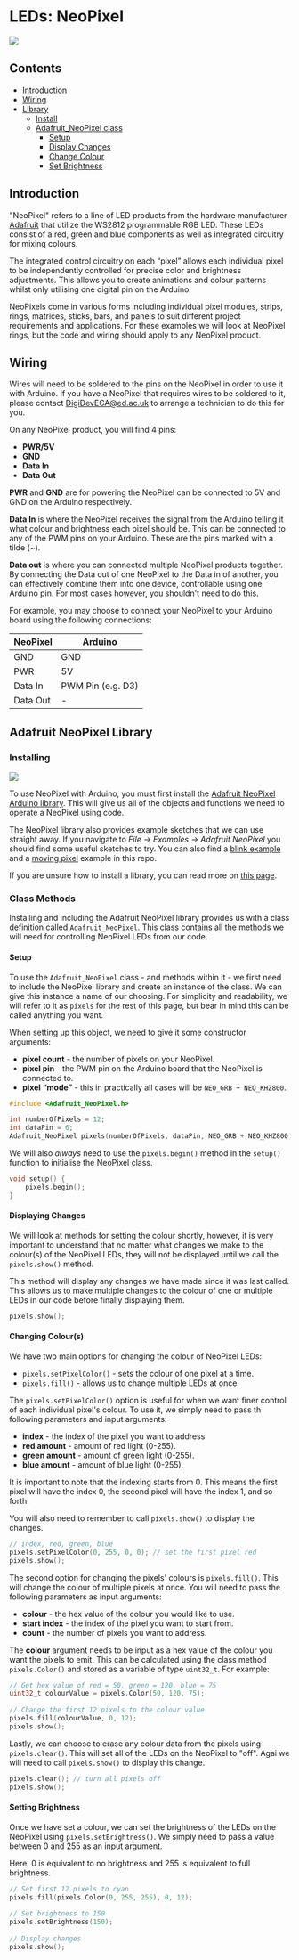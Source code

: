 # LEDs: NeoPixel

![](images/Thumbnail_Arduino_NeoPixel.png)

## Contents
- [Introduction](#introduction)
- [Wiring](#wiring)
- [Library](#adafruit-neopixel-library)
    - [Install](#installing)
    - [Adafruit_NeoPixel class](#class-methods)
        - [Setup](#setup)
        - [Display Changes](#displaying-changes)
        - [Change Colour](#changing-colours)
        - [Set Brightness](#setting-brightness)

## Introduction
"NeoPixel" refers to a line of LED products from the hardware manufacturer [Adafruit](https://www.adafruit.com/) that utilize the WS2812 programmable RGB LED. These LEDs consist of a red, green and blue components as well as integrated circuitry for mixing colours.

The integrated control circuitry on each “pixel” allows each individual pixel to be independently controlled for precise color and brightness adjustments. This allows you to create animations and colour patterns whilst only utilising one digital pin on the Arduino.

NeoPixels come in various forms including individual pixel modules, strips, rings, matrices, sticks, bars, and panels to suit different project requirements and applications. For these examples we will look at NeoPixel rings, but the code and wiring should apply to any NeoPixel product.

## Wiring
Wires will need to be soldered to the pins on the NeoPixel in order to use it with Arduino. If you have a NeoPixel that requires wires to be soldered to it, please contact DigiDevECA@ed.ac.uk to arrange a technician to do this for you.

On any NeoPixel product, you will find 4 pins: 

- **PWR/5V**
- **GND**
- **Data In**
- **Data Out**
 
**PWR** and **GND** are for powering the NeoPixel can be connected to 5V and GND on the Arduino respectively. 

**Data In** is where the NeoPixel receives the signal from the Arduino telling it what colour and brightness each pixel should be. This can be connected to any of the PWM pins on your Arduino. These are the pins marked with a tilde (~).

**Data out** is where you can connected multiple NeoPixel products together. By connecting the Data out of one NeoPixel to the Data in of another, you can effectively combine them into one device, controllable using one Arduino pin. For most cases however, you shouldn't need to do this.

For example, you may choose to connect your NeoPixel to your Arduino board using the following connections:

| NeoPixel | Arduino           |
| -------- | ----------------- |
| GND      | GND               |
| PWR      | 5V                |
| Data In  | PWM Pin (e.g. D3) |
| Data Out | -                 |

## Adafruit NeoPixel Library
### Installing
![](images/NeoPix_Library.png)

To use NeoPixel with Arduino, you must first install the [Adafruit NeoPixel Arduino library](https://github.com/adafruit/Adafruit_NeoPixel). This will give us all of the objects and functions we need to operate a NeoPixel using code.

The NeoPixel library also provides example sketches that we can use straight away. If you navigate to *File → Examples → Adafruit NeoPixel* you should find some useful sketches to try. You can also find a [blink example](NeoPixel_Blink/NeoPixel_Blink.ino) and a [moving pixel](NeoPixel_Moving/NeoPixel_Moving.ino) example in this repo.

If you are unsure how to install a library, you can read more on [this page](/examples/Code/07-Libraries/README.md).

### Class Methods
Installing and including the Adafruit NeoPixel library provides us with a class definition called <code>Adafruit_NeoPixel</code>. This class contains all the methods we will need for controlling NeoPixel LEDs from our code.

#### Setup
To use the <code>Adafruit_NeoPixel</code> class - and methods within it - we first need to include the NeoPixel library and create an instance of the class. We can give this instance a name of our choosing. For simplicity and readability, we will refer to it as <code>pixels</code> for the rest of this page, but bear in mind this can be called anything you want.

When setting up this object, we need to give it some constructor arguments:

- **pixel count** - the number of pixels on your NeoPixel.
- **pixel pin** - the PWM pin on the Arduino board that the NeoPixel is connected to.
- **pixel “mode”** - this in practically all cases will be  <code>NEO_GRB + NEO_KHZ800</code>.

``` cpp
#include <Adafruit_NeoPixel.h>

int numberOfPixels = 12;
int dataPin = 6;
Adafruit_NeoPixel pixels(numberOfPixels, dataPin, NEO_GRB + NEO_KHZ800);
```

We will also *always* need to use the <code>pixels.begin()</code> method in the <code>setup()</code> function to initialise the NeoPixel class.

``` cpp
void setup() {
    pixels.begin();
}
```

#### Displaying Changes
We will look at methods for setting the colour shortly, however, it is very important to understand that no matter what changes we make to the colour(s) of the NeoPixel LEDs, they will not be displayed until we call the <code>pixels.show()</code> method.

This method will display any changes we have made since it was last called. This allows us to make multiple changes to the colour of one or multiple LEDs in our code before finally displaying them.

``` cpp
pixels.show();
```

#### Changing Colour(s)
We have two main options for changing the colour of NeoPixel LEDs:

- <code>pixels.setPixelColor()</code> - sets the colour of one pixel at a time.
- <code>pixels.fill()</code> - allows us to change multiple LEDs at once.

The <code>pixels.setPixelColor()</code> option is useful for when we want finer control of each individual pixel's colour. To use it, we simply need to pass th following parameters and input arguments:

- **index** - the index of the pixel you want to address.
- **red amount** - amount of red light (0-255).
- **green amount** - amount of green light (0-255).
- **blue amount** - amount of blue light (0-255).

It is important to note that the indexing starts from 0. This means the first pixel will have the index 0, the second pixel will have the index 1, and so forth.

You will also need to remember to call <code>pixels.show()</code> to display the changes.

``` cpp
// index, red, green, blue
pixels.setPixelColor(0, 255, 0, 0); // set the first pixel red
pixels.show();
```

The second option for changing the pixels' colours is <code>pixels.fill()</code>. This will change the colour of multiple pixels at once. You will need to pass the following parameters as input arguments:

- **colour** - the hex value of the colour you would like to use. 
- **start index** - the index of the pixel you want to start from. 
- **count** - the number of pixels you want to address. 

The **colour** argument needs to be input as a hex value of the colour you want the pixels to emit. This can be calculated using the class method <code>pixels.Color()</code> and stored as a variable of type <code>uint32_t</code>. For example:

``` cpp
// Get hex value of red = 50, green = 120, blue = 75
uint32_t colourValue = pixels.Color(50, 120, 75);
​
// Change the first 12 pixels to the colour value
pixels.fill(colourValue, 0, 12);
pixels.show();
```

Lastly, we can choose to erase any colour data from the pixels using <code>pixels.clear()</code>. This will set all of the LEDs on the NeoPixel to "off". Agai we will need to call <code>pixels.show()</code> to display this change.

``` cpp
pixels.clear(); // turn all pixels off
pixels.show();
```

#### Setting Brightness
Once we have set a colour, we can set the brightness of the LEDs on the NeoPixel using <code>pixels.setBrightness()</code>. We simply need to pass a value between 0 and 255 as an input argument. 

Here, 0 is equivalent to no brightness and 255 is equivalent to full brightness.

``` cpp
// Set first 12 pixels to cyan
pixels.fill(pixels.Color(0, 255, 255), 0, 12);
​
// Set brightness to 150
pixels.setBrightness(150);
​
// Display changes
pixels.show();
```